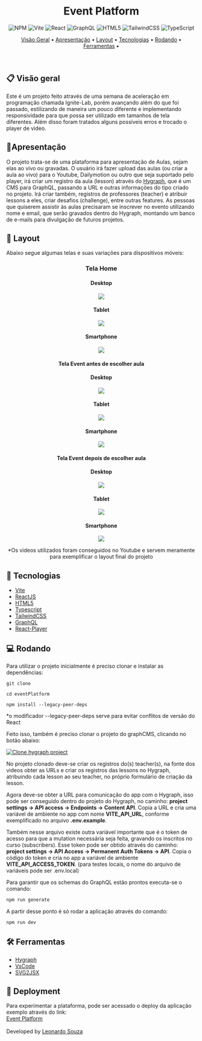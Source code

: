 <h1 align="center">Event Platform</h1>

<div align="center">

![NPM](https://img.shields.io/badge/NPM-%23000000.svg?style=for-the-badge&logo=npm&logoColor=white) ![Vite](https://img.shields.io/badge/vite-%23646CFF.svg?style=for-the-badge&logo=vite&logoColor=white) ![React](https://img.shields.io/badge/react-%2320232a.svg?style=for-the-badge&logo=react&logoColor=%2361DAFB) ![GraphQL](https://img.shields.io/badge/-GraphQL-E10098?style=for-the-badge&logo=graphql&logoColor=white)  ![HTML5](https://img.shields.io/badge/html5-%23E34F26.svg?style=for-the-badge&logo=html5&logoColor=white) ![TailwindCSS](https://img.shields.io/badge/tailwindcss-%2338B2AC.svg?style=for-the-badge&logo=tailwind-css&logoColor=white) ![TypeScript](https://img.shields.io/badge/typescript-%23007ACC.svg?style=for-the-badge&logo=typescript&logoColor=white)

</div>

<div align="center">
 <a href="#-Descriçao">Visão Geral</a> •
 <a href="#-Apresentação">Apresentação</a> •
 <a href="#-layout">Layout</a> •
 <a href="#-tecnologias">Tecnologias</a> •
 <a href="#-rodando">Rodando</a> •
 <a href="#-ferramentas">Ferramentas</a> •
</div>
<br>
<br>




## 📋 **Visão geral**

Este é um projeto feito através de uma semana de aceleração em programação chamada Ignite-Lab, porém avançando além do que foi passado, estilizando de maneira um pouco diferente e implementando responsividade para que possa ser utilizado em tamanhos de tela diferentes. Além disso foram tratados alguns possíveis erros e trocado o player de video. 

## 📝Apresentação
O projeto trata-se de uma plataforma para apresentação de Aulas, sejam elas ao vivo ou gravadas. O usuário irá fazer upload das aulas (ou criar a aula ao vivo) para o Youtube, Dailymotion ou outro que seja suportado pelo player, irá criar um registro da aula (lesson) através do <a href="https://hygraph.com/">Hygraph</a>, que é um CMS para GraphQL, passando a URL e outras informações do tipo criado no projeto. Irá criar também, registros de professores (teacher) e atribuir lessons a eles, criar desafios (challenge), entre outras features. As pessoas que quiserem assistir às aulas precisaram se inscrever no evento utilizando nome e email, que serão gravados dentro do Hygraph, montando um banco de e-mails para divulgação de futuros projetos.
<br>

## 🎨 **Layout**
Abaixo segue algumas telas e suas variações para dispositivos móveis:

<div align="center">

### **Tela Home**
#### Desktop
<img src="src\assets\home.png" >

#### Tablet
<img src="src\assets\home-tablet.png" >

#### Smartphone
<img src="src\assets\home-mobile.png" >

#### **Tela Event antes de escolher aula**
#### Desktop
<img src="src\assets\wellcome.png" >

#### Tablet
<img src="src\assets\wellcome-tablet.png" >

#### Smartphone
<img src="src\assets\wellcome-mobile.png" >

#### **Tela Event depois de escolher aula**
#### Desktop
<img src="src\assets\src\assets\platform.png" >

#### Tablet
<img src="src\assets\src\assets\platform-tablet.png" >

#### Smartphone
<img src="src\assets\src\assets\platform-mobile.png" >

*Os videos utilizados foram conseguidos no Youtube e servem meramente para exemplificar o layout final do projeto

</div>

## 🚀 **Tecnologias**

- [Vite](https://vitejs.dev/)
- [ReactJS](https://pt-br.reactjs.org/)
- [HTML5](https://developer.mozilla.org/pt-BR/docs/Web/HTML/HTML5)
- [Typescript](https://www.typescriptlang.org/)
- [TailwindCSS](https://tailwindcss.com/)
- [GraphQL](https://graphql.org/)
- [React-Player](https://www.npmjs.com/package/react-player)

## 💻 **Rodando**
Para utilizar o projeto inicialmente é preciso clonar e instalar as dependências:

````
git clone

cd eventPlatform

npm install --legacy-peer-deps
````
*o modificador --legacy-peer-deps serve para evitar conflitos de versão do React
  
Feito isso, também é preciso clonar o projeto do graphCMS, clicando no botão abaixo:

[![Clone hygraph project](https://hygraph.com/button)](https://app.hygraph.com/clone/bf3004cf8ed046af9c109f60741a3c35?name=Event%20Platform%20-%20Leonardo%20Souza)


No projeto clonado deve-se criar os registros do(s) teacher(s), na fonte dos videos obter as URLs e criar os registros das lessons no Hygraph, atribuindo cada lesson ao seu teacher, no próprio formulário de criação da lesson.

Agora deve-se obter a URL para comunicação do app com o Hygraph, isso pode ser conseguido dentro do projeto do Hygraph, no caminho: **project settings → API access → Endpoints → Content API**. Copia a URL e cria uma variável de ambiente no app com nome **VITE_API_URL**, conforme exemplificado no arquivo **.env.example**.

Também nesse arquivo existe outra variável importante que é o token de acesso para que a mutation necessária seja feita, gravando os inscritos no curso (subscribers). Esse token pode ser obtido através do caminho: **project settings → API Access → Permanent Auth Tokens → API**. Copia o código do token e cria no app a variável de ambiente **VITE_API_ACCESS_TOKEN**. (para testes locais, o nome do arquivo de variáveis pode ser .env.local)

Para garantir que os schemas do GraphQL estão prontos executa-se o comando:

```bash
npm run generate
```

A partir desse ponto é só rodar a aplicação através do comando:

```bash
npm run dev
```
## 🛠 **Ferramentas**

- [Hygraph](https://hygraph.com/)
- [VsCode](https://code.visualstudio.com/)
- [SVG2JSX](https://svg2jsx.com/)

## 🎯 Deployment
Para experimentar a plataforma, pode ser acessado o deploy da aplicação exemplo através do link:<br>
[Event Platform](event-platform-six-murex.vercel.app)
<br>
<br>
Developed by <a href="https://www.linkedin.com/in/leonardosouza-dev/">Leonardo Souza</a>